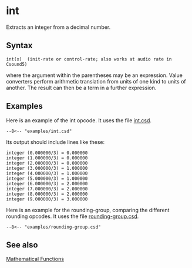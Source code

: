 <!--
id:int
category:Mathematical Operations:Mathematical Functions
-->
# int
Extracts an integer from a decimal number.

## Syntax
``` csound-orc
int(x)  (init-rate or control-rate; also works at audio rate in Csound5)
```

where the argument within the parentheses may be an expression. Value converters perform arithmetic translation from units of one kind to units of another. The result can then be a term in a further expression.

## Examples

Here is an example of the int opcode. It uses the file [int.csd](../../examples/int.csd).

``` csound-csd title="Example of the int opcode." linenums="1"
--8<-- "examples/int.csd"
```

Its output should include lines like these:

```
integer (0.000000/3) = 0.000000
integer (1.000000/3) = 0.000000
integer (2.000000/3) = 0.000000
integer (3.000000/3) = 1.000000
integer (4.000000/3) = 1.000000
integer (5.000000/3) = 1.000000
integer (6.000000/3) = 2.000000
integer (7.000000/3) = 2.000000
integer (8.000000/3) = 2.000000
integer (9.000000/3) = 3.000000
```

Here is an example for the rounding-group, comparing the different rounding opcodes. It uses the file [rounding-group.csd](../../examples/rounding-group.csd).

``` csound-csd title="Example of the rounding group." linenums="1"
--8<-- "examples/rounding-group.csd"
```

## See also

[Mathematical Functions](../../math/mathfunc)
